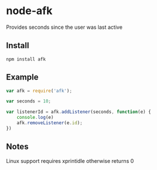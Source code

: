 node-afk
=========

Provides seconds since the user was last active

## Install
```
npm install afk
```

## Example
```javascript
var afk = require('afk');

var seconds = 10;

var listenerId = afk.addListener(seconds, function(e) {
	console.log(e)
	afk.removeListener(e.id);
})
```

## Notes
Linux support requires xprintidle otherwise returns 0
